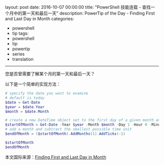 ﻿layout: post
date: 2016-10-07 00:00:00
title: "PowerShell 技能连载 - 查找一个月中的第一天和最后一天"
description: PowerTip of the Day - Finding First and Last Day in Month
categories:
- powershell
- tip
tags:
- powershell
- tip
- powertip
- series
- translation
---
您是否曾需要了解某个月的第一天和最后一天？

以下是一个简单的实现方法：

```powershell
# specify the date you want to examine
# default is today
$date = Get-Date
$year = $date.Year
$month = $date.Month

# create a new DateTime object set to the first day of a given month and year
$startOfMonth = Get-Date -Year $year -Month $month -Day 1 -Hour 0 -Minute 0 -Second 0 -Millisecond 0
# add a month and subtract the smallest possible time unit
$endOfMonth = ($startOfMonth).AddMonths(1).AddTicks(-1)

$startOfMonth
$endOfMonth
```

<!--more-->
本文国际来源：[Finding First and Last Day in Month](http://community.idera.com/powershell/powertips/b/tips/posts/finding-first-and-last-day-in-month)

